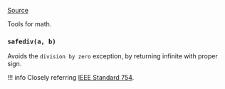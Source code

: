 [Source](https://github.com/chuanconggao/extratools/blob/master/extratools/mathtools.py)

Tools for math.

### `safediv(a, b)`

Avoids the `division by zero` exception, by returning infinite with proper sign.

!!! info
    Closely referring [IEEE Standard 754](https://en.wikipedia.org/wiki/IEEE_754).
